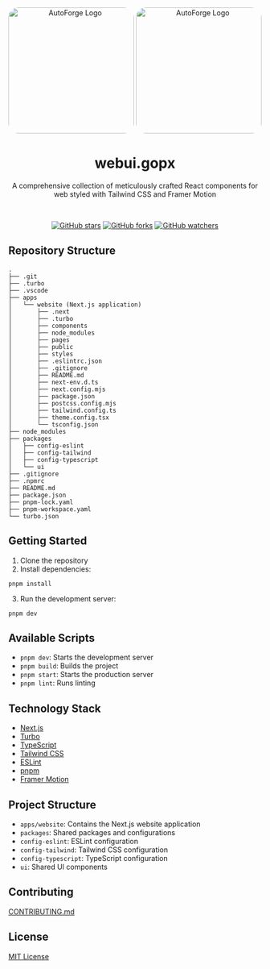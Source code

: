 <div align="center">

<div align="center">
  <img src="https://github.com/GopalVerma1303/webui.gopx/blob/724ad87fa1758d5881f0a2a14e9bb7cb484c311b/apps/website/public/webui-dark-rounded.png#gh-dark-mode-only" alt="AutoForge Logo" height="250" style="border-radius: 20px;">
  <img src="https://github.com/GopalVerma1303/webui.gopx/blob/724ad87fa1758d5881f0a2a14e9bb7cb484c311b/apps/website/public/webui-light-rounded.png#gh-light-mode-only" alt="AutoForge Logo" height="250" style="border-radius: 20px;">
</div>

# webui.gopx

A comprehensive collection of meticulously crafted React components for web styled with Tailwind CSS and Framer Motion

<br />

[![GitHub stars](https://img.shields.io/github/stars/GopalVerma1303/webui.gopx.svg?style=social&label=Star)](https://github.com/GopalVerma1303/webui.gopx)
[![GitHub forks](https://img.shields.io/github/forks/GopalVerma1303/webui.gopx.svg?style=social&label=Fork)](https://github.com/GopalVerma1303/webui.gopx/fork)
[![GitHub watchers](https://img.shields.io/github/watchers/GopalVerma1303/webui.gopx.svg?style=social&label=Watch)](https://github.com/GopalVerma1303/webui.gopx)

</div>

## Repository Structure

```
.
├── .git
├── .turbo
├── .vscode
├── apps
│   └── website (Next.js application)
│       ├── .next
│       ├── .turbo
│       ├── components
│       ├── node_modules
│       ├── pages
│       ├── public
│       ├── styles
│       ├── .eslintrc.json
│       ├── .gitignore
│       ├── README.md
│       ├── next-env.d.ts
│       ├── next.config.mjs
│       ├── package.json
│       ├── postcss.config.mjs
│       ├── tailwind.config.ts
│       ├── theme.config.tsx
│       └── tsconfig.json
├── node_modules
├── packages
│   ├── config-eslint
│   ├── config-tailwind
│   ├── config-typescript
│   └── ui
├── .gitignore
├── .npmrc
├── README.md
├── package.json
├── pnpm-lock.yaml
├── pnpm-workspace.yaml
└── turbo.json
```

## Getting Started

1. Clone the repository
2. Install dependencies:
```
pnpm install
```
3. Run the development server:
```
pnpm dev
```
## Available Scripts

- `pnpm dev`: Starts the development server
- `pnpm build`: Builds the project
- `pnpm start`: Starts the production server
- `pnpm lint`: Runs linting

## Technology Stack

- [Next.js](https://nextjs.org/)
- [Turbo](https://turbo.build/)
- [TypeScript](https://www.typescriptlang.org/)
- [Tailwind CSS](https://tailwindcss.com/)
- [ESLint](https://eslint.org/)
- [pnpm](https://pnpm.io/)
- [Framer Motion](https://www.framer.com/motion/)

## Project Structure

- `apps/website`: Contains the Next.js website application
- `packages`: Shared packages and configurations
- `config-eslint`: ESLint configuration
- `config-tailwind`: Tailwind CSS configuration
- `config-typescript`: TypeScript configuration
- `ui`: Shared UI components 

## Contributing

[CONTRIBUTING.md](https://github.com/GopalVerma1303/webui.gopx/blob/main/CONTRIBUTING.md)

## License

[MIT License](https://github.com/GopalVerma1303/webui.gopx/blob/main/LICENSE)

